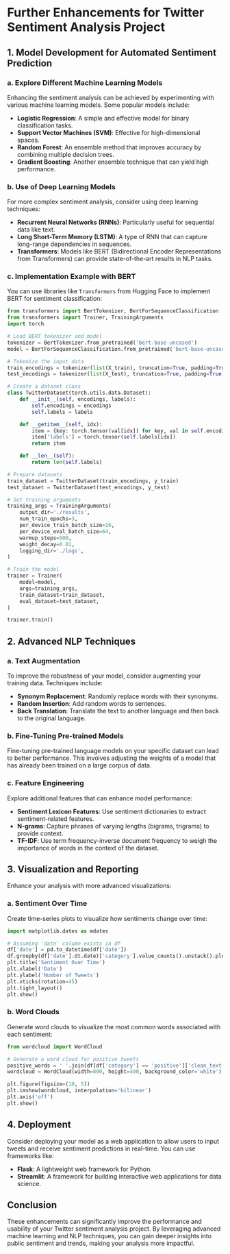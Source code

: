 # Further Enhancements for Twitter Sentiment Analysis Project

## 1. Model Development for Automated Sentiment Prediction

### a. Explore Different Machine Learning Models
Enhancing the sentiment analysis can be achieved by experimenting with various machine learning models. Some popular models include:

- **Logistic Regression**: A simple and effective model for binary classification tasks.
- **Support Vector Machines (SVM)**: Effective for high-dimensional spaces.
- **Random Forest**: An ensemble method that improves accuracy by combining multiple decision trees.
- **Gradient Boosting**: Another ensemble technique that can yield high performance.

### b. Use of Deep Learning Models
For more complex sentiment analysis, consider using deep learning techniques:

- **Recurrent Neural Networks (RNNs)**: Particularly useful for sequential data like text.
- **Long Short-Term Memory (LSTM)**: A type of RNN that can capture long-range dependencies in sequences.
- **Transformers**: Models like BERT (Bidirectional Encoder Representations from Transformers) can provide state-of-the-art results in NLP tasks.

### c. Implementation Example with BERT
You can use libraries like `Transformers` from Hugging Face to implement BERT for sentiment classification:

```python
from transformers import BertTokenizer, BertForSequenceClassification
from transformers import Trainer, TrainingArguments
import torch

# Load BERT tokenizer and model
tokenizer = BertTokenizer.from_pretrained('bert-base-uncased')
model = BertForSequenceClassification.from_pretrained('bert-base-uncased', num_labels=3)

# Tokenize the input data
train_encodings = tokenizer(list(X_train), truncation=True, padding=True)
test_encodings = tokenizer(list(X_test), truncation=True, padding=True)

# Create a dataset class
class TwitterDataset(torch.utils.data.Dataset):
    def __init__(self, encodings, labels):
        self.encodings = encodings
        self.labels = labels

    def __getitem__(self, idx):
        item = {key: torch.tensor(val[idx]) for key, val in self.encodings.items()}
        item['labels'] = torch.tensor(self.labels[idx])
        return item

    def __len__(self):
        return len(self.labels)

# Prepare datasets
train_dataset = TwitterDataset(train_encodings, y_train)
test_dataset = TwitterDataset(test_encodings, y_test)

# Set training arguments
training_args = TrainingArguments(
    output_dir='./results',
    num_train_epochs=3,
    per_device_train_batch_size=16,
    per_device_eval_batch_size=64,
    warmup_steps=500,
    weight_decay=0.01,
    logging_dir='./logs',
)

# Train the model
trainer = Trainer(
    model=model,
    args=training_args,
    train_dataset=train_dataset,
    eval_dataset=test_dataset,
)

trainer.train()
```

## 2. Advanced NLP Techniques

### a. Text Augmentation
To improve the robustness of your model, consider augmenting your training data. Techniques include:

- **Synonym Replacement**: Randomly replace words with their synonyms.
- **Random Insertion**: Add random words to sentences.
- **Back Translation**: Translate the text to another language and then back to the original language.

### b. Fine-Tuning Pre-trained Models
Fine-tuning pre-trained language models on your specific dataset can lead to better performance. This involves adjusting the weights of a model that has already been trained on a large corpus of data.

### c. Feature Engineering
Explore additional features that can enhance model performance:

- **Sentiment Lexicon Features**: Use sentiment dictionaries to extract sentiment-related features.
- **N-grams**: Capture phrases of varying lengths (bigrams, trigrams) to provide context.
- **TF-IDF**: Use term frequency-inverse document frequency to weigh the importance of words in the context of the dataset.

## 3. Visualization and Reporting
Enhance your analysis with more advanced visualizations:

### a. Sentiment Over Time
Create time-series plots to visualize how sentiments change over time:

```python
import matplotlib.dates as mdates

# Assuming 'date' column exists in df
df['date'] = pd.to_datetime(df['date'])
df.groupby(df['date'].dt.date)['category'].value_counts().unstack().plot(kind='bar', stacked=True)
plt.title('Sentiment Over Time')
plt.xlabel('Date')
plt.ylabel('Number of Tweets')
plt.xticks(rotation=45)
plt.tight_layout()
plt.show()
```

### b. Word Clouds
Generate word clouds to visualize the most common words associated with each sentiment:

```python
from wordcloud import WordCloud

# Generate a word cloud for positive tweets
positive_words = ' '.join(df[df['category'] == 'positive']['clean_text'])
wordcloud = WordCloud(width=800, height=400, background_color='white').generate(positive_words)

plt.figure(figsize=(10, 5))
plt.imshow(wordcloud, interpolation='bilinear')
plt.axis('off')
plt.show()
```

## 4. Deployment
Consider deploying your model as a web application to allow users to input tweets and receive sentiment predictions in real-time. You can use frameworks like:

- **Flask**: A lightweight web framework for Python.
- **Streamlit**: A framework for building interactive web applications for data science.

## Conclusion
These enhancements can significantly improve the performance and usability of your Twitter sentiment analysis project. By leveraging advanced machine learning and NLP techniques, you can gain deeper insights into public sentiment and trends, making your analysis more impactful.
